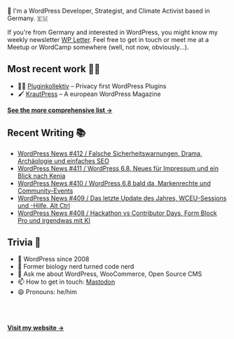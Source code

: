 👋 I'm a WordPress Developer, Strategist, and Climate Activist based in Germany. 🇪🇺

If you're from Germany and interested in WordPress, you might know my weekly newsletter [WP Letter](https://wpletter.de/). Feel free to get in touch or meet me at a Meetup or WordCamp somewhere (well, not now, obviously...).


## Most recent work 👷‍♂️

- 👨‍💻 [Pluginkollektiv](https://github.com/pluginkollektiv) – Privacy first WordPress Plugins
- 🖌️ [KrautPress](https://kraut.press) – A european WordPress Magazine

**[See the more comprehensive list &rarr;](https://simonkraft.com/what-i-do)**


## Recent Writing 📚

<!-- BLOG-POST-LIST:START -->
- [WordPress News #412 / Falsche Sicherheitswarnungen, Drama, Archäologie und einfaches SEO](https://feed.kraut.press/link/14399/17017232/412)
- [WordPress News #411 / WordPress 6.8, Neues für Impressum und ein Blick nach Kenia](https://feed.kraut.press/link/14399/17012050/411)
- [WordPress News #410 / WordPress 6.8 bald da, Markenrechte und Community-Events](https://feed.kraut.press/link/14399/17005508/410)
- [WordPress News #409 / Das letzte Update des Jahres, WCEU-Sessions und -Hilfe, Alt Ctrl](https://feed.kraut.press/link/14399/17000369/409)
- [WordPress News #408 / Hackathon vs Contributor Days, Form Block Pro und irgendwas mit KI](https://feed.kraut.press/link/14399/16995396/408)
<!-- BLOG-POST-LIST:END -->


## Trivia 🤪

- 👴 WordPress since 2008
- 🌱 Former biology nerd turned code nerd
- 💬 Ask me about WordPress, WooCommerce, Open Source CMS
- 📫 How to get in touch: [Mastodon](https://dewp.space/@simon)
- 😄 Pronouns: he/him

<br/><br/><br/>
**[Visit my website &rarr;](https://simonkraft.com/hi)**